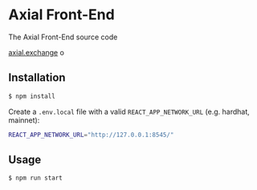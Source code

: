 # Axial Front-End

The Axial Front-End source code

[axial.exchange](https://axial.exchage/) o

## Installation

```bash
$ npm install
```

Create a `.env.local` file with a valid `REACT_APP_NETWORK_URL` (e.g. hardhat, mainnet):

```bash
REACT_APP_NETWORK_URL="http://127.0.0.1:8545/"
```
## Usage

```bash
$ npm run start
```
